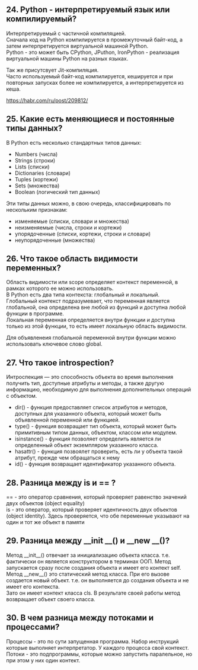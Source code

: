 ## 24. Python - интерпретируемый язык или компилируемый?  
Интерпретируемый с частичной компиляцией.  
Сначала код на Python компилируется в промежуточный байт-код, а затем интерпретируется виртуальной машиной Python.  
Python - это может быть CPython, JPuthon, IronPython - реализация виртуальной машины Python на разных языках.  

Так же присутсвует Jit-компиляция.  
Часто используемый байт-код компилируется, кешируется и при повторных запусках более не компилируется, а интерпретируется из кеша.  

https://habr.com/ru/post/209812/

## 25. Какие есть меняющиеся и постоянные типы данных?
В Python есть несколько стандартных типов данных:
- Numbers (числа)
- Strings (строки)
- Lists (списки)
- Dictionaries (словари)
- Tuples (кортежи)
- Sets (множества)
- Boolean (логический тип данных)

Эти типы данных можно, в свою очередь, классифицировать по нескольким признакам:
- изменяемые (списки, словари и множества)
- неизменяемые (числа, строки и кортежи)
- упорядоченные (списки, кортежи, строки и словари)
- неупорядоченные (множества)

## 26. Что такое область видимости переменных?
Область видимости или scope определяет контекст переменной, в рамках которого ее можно использовать.  
В Python есть два типа контекста: глобальный и локальный.  
Глобальный контекст подразумевает, что переменная является глобальной, она определена вне любой из функций и доступна любой функции в программе.  
Локальная переменная определяется внутри функции и доступна только из этой функции, то есть имеет локальную область видимости.

Для объявленеия глобальной переменной внутри функции можно использовать ключевое слово global.  

## 27. Что такое introspection?
Интроспекция — это способность объекта во время выполнения получить тип, доступные атрибуты и методы, а также другую информацию, необходимую для выполнения дополнительных операций с объектом.  
- dir() - функция предоставляет список атрибутов и методов, доступных для указанного объекта, который может быть объявленной переменной или функцией.  
- type() - функция возвращает тип объекта, который может быть примитивным типом данных, объектом, классом или модулем.  
- isinstance() - функция позволяет определить является ли определенный объект экземпляром указанного класса.
- hasattr() - функция позвоялет проверить, есть ли у объекта такой атрибут, прежде чем обращаться к нему
- id() - функция возвращает идентификатор указанного объекта.

## 28. Разница между is и == ?
== - это оператор сравнения, который проверяет равенство значений двух объектов (object equality)  
is - это оператор, который проверяет идентичность двух объектов (object identity). Здесь проверяется, что обе переменные указывают на один и тот же объект в памяти

## 29. Разница между __init __() и __new __()?
Метод \_\_init\_\_() отвечает за инициализацию объекта класса. т.е. фактически он является конструктором в терминах ООП. Метод запускается сразу после создания объекта и имеет его контект self.  
Метод \_\_new\_\_() это статический метод класса. При его вызове создается новый объект. т.е. он выполняется до создания объекта и не имеет его контекста.  
Зато он имеет контект класса cls. В результате своей работы метод возвращает объект своего класса. 

## 30. В чем разница между потоками и процессами?
Процессы - это по сути запущенная программа. Набор инструкций которые выполняет интерпретатор. У каждого процесса свой контекст.  
Потоки - это подпрограммы, которые можно запустить паралельное, но при этом у них один контект.
